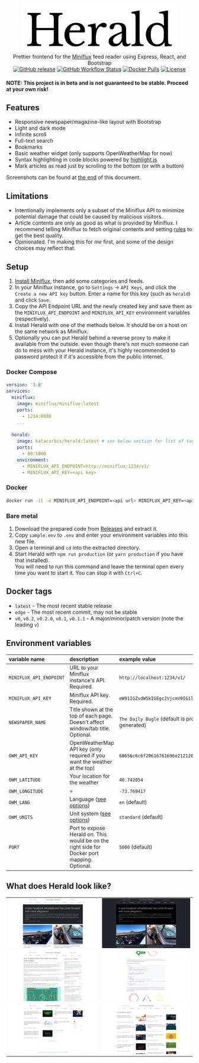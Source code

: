 <div align="center">
  <img src="img/wordmark.svg" height=128 alt="Herald logo"><br>
  Prettier frontend for the <a href="https://miniflux.app/index.html">Miniflux</a> feed reader using Express, React, and Bootstrap<br>
  <a href="https://github.com/katacarbix/herald/releases"><img alt="GitHub release" src="https://img.shields.io/github/v/release/katacarbix/herald"></a>
  <a href="https://github.com/katacarbix/herald/actions"><img alt="GitHub Workflow Status" src="https://img.shields.io/github/workflow/status/katacarbix/herald/Publish%20Docker%20image%20on%20git-push"></a>
  <a href="https://hub.docker.com/repository/docker/katacarbix/herald"><img alt="Docker Pulls" src="https://img.shields.io/docker/pulls/katacarbix/herald"></a>
  <a href="LICENSE"><img alt="License" src="https://img.shields.io/github/license/katacarbix/herald"></a>
</div>

#### NOTE: This project is in beta and is not guaranteed to be stable. Proceed at your own risk!

## Features
- Responsive newspaper/magazine-like layout with Bootstrap
- Light and dark mode
- Infinite scroll
- Full-text search
- Bookmarks
- Basic weather widget (only supports OpenWeatherMap for now)
- Syntax highlighting in code blocks powered by [highlight.js](https://highlightjs.org/)
- Mark articles as read just by scrolling to the bottom (or with a button)

Screenshots can be found at [the end](#what-does-herald-look-like) of this document.

## Limitations
- Intentionally implements only a subset of the Miniflux API to minimize potential damage that could be caused by malicious visitors.
- Article contents are only as good as what is provided by Miniflux. I recommend telling Miniflux to fetch original contents and setting [rules](https://miniflux.app/docs/rules.html) to get the best quality.
- Opinionated. I'm making this for *me* first, and some of the design choices may reflect that.

## Setup
1. [Install Miniflux](https://miniflux.app/docs/installation.html), then add some categories and feeds.
2. In your Miniflux instance, go to `Settings` -> `API Keys`, and click the `Create a new API key` button. Enter a name for this key (such as `herald`) and click `Save`.
3. Copy the API Endpoint URL and the newly created key and save them as the `MINIFLUX_API_ENDPOINT` and `MINIFLUX_API_KEY` environment variables (respectively).
4. Install Herald with one of the methods below. It should be on a host on the same network as Miniflux.
5. Optionally you can put Herald behind a reverse proxy to make it available from the outside. even though there's not much someone can do to mess with your Herald instance, it's highly recommended to password protect it if it's accessible from the public internet.

### Docker Compose
```yaml
version: '3.8'
services:
  miniflux:
    image: miniflux/miniflux:latest
    ports:
      - 1234:8080
    ...
  
  herald:
    image: katacarbix/herald:latest # see below section for list of tags
    ports:
      - 80:5000
    environment:
      - MINIFLUX_API_ENDPOINT=http://miniflux:1234/v1/
      - MINIFLUX_API_KEY=<api key>
```

### Docker
```sh
docker run -it -e MINIFLUX_API_ENDPOINT=<api url> MINIFLUX_API_KEY=<api key> -p 80:5000 katacarbix/herald:latest
```

### Bare metal
1. Download the prepared code from [Releases](https://github.com/katacarbix/herald/releases) and extract it.
2. Copy `sample.env` to `.env` and enter your environment variables into this new file.
3. Open a terminal and `cd` into the extracted directory.
4. Start Herald with `npm run production` (or `yarn production` if you have that installed).  
   You will need to run this command and leave the terminal open every time you want to start it. You can stop it with `Ctrl+C`.

## Docker tags
- `latest` - The most recent stable release
- `edge` - The most recent commit, may not be stable
- `v0`, `v0.2`, `v0.2.0`, `v0.1`, `v0.1.1` - A major/minor/patch version (note the leading `v`)

## Environment variables
| variable name           | description                                                                                  | example value                                         |
|:------------------------|:---------------------------------------------------------------------------------------------|:------------------------------------------------------|
| `MINIFLUX_API_ENDPOINT` | URL to your Miniflux instance's API. Required.                                               | `http://localhost:1234/v1/`                           |
| `MINIFLUX_API_KEY`      | Miniflux API key. Required.                                                                  | `eW91IGZvdW5kIGEgc2VjcmV0IG1lc3NhZ2UhISEgOkQ=`        |
| `NEWSPAPER_NAME`        | Title shown at the top of each page. Doesn't affect window/tab title. Optional.              | `The Daily Bugle` (default is procedurally generated) |
| `OWM_API_KEY`           | OpenWeatherMap API key (only required if you want the weather at the top)                    | `68656c6c6f20616761696e2121203a44`                    |
| `OWM_LATITUDE`          | Your location for the weather                                                                | `40.742054`                                           |
| `OWM_LONGITUDE`         | =                                                                                            | `-73.769417`                                          |
| `OWM_LANG`              | Language ([see options](https://openweathermap.org/current#multi))                           | `en` (default)                                        |
| `OWM_UNITS`             | Unit system ([see options](https://openweathermap.org/current#data))                         | `standard` (default)                                  |
| `PORT`                  | Port to expose Herald on. This would be on the right side for Docker port mapping. Optional. | `5000` (default)                                      |

## What does Herald look like?
|                                                       |                                                          |
|:-----------------------------------------------------:|:--------------------------------------------------------:|
| ![Front page (light)](img/screenshots/frontpage.png)  | ![Front page (dark)](img/screenshots/frontpage-dark.png) |
| ![Single article](img/screenshots/single-article.png) |       ![Code block](img/screenshots/codeblock.png)       |
|      ![Bookmarks](img/screenshots/bookmarks.png)      |      ![Search results](img/screenshots/search.png)       |
